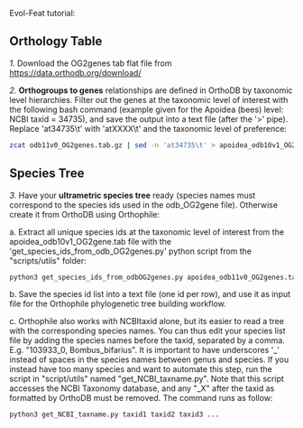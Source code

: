 Evol-Feat tutorial:

## Orthology Table

*1.* Download the OG2genes tab flat file from https://data.orthodb.org/download/

*2.* **Orthogroups to genes** relationships are defined in OrthoDB by taxonomic level hierarchies. Filter out the genes at the taxonomic level of interest with the following bash command (example given for the Apoidea (bees) level: NCBI taxid = 34735), and save the output into a text file (after the '>' pipe). Replace 'at34735\t' with 'atXXXX\t' and the taxonomic level of preference:
```bash
zcat odb11v0_OG2genes.tab.gz | sed -n 'at34735\t' > apoidea_odb10v1_OG2genes.tab
```

## Species Tree

*3.* Have your **ultrametric species tree** ready (species names must correspond to the species ids used in the odb_OG2gene file). Otherwise create it from OrthoDB using Orthophile:

a. Extract all unique species ids at the taxonomic level of interest from the apoidea_odb10v1_OG2gene.tab file with the 'get_species_ids_from_odb_OG2genes.py' python script from the "scripts/utils" folder:
```bash
python3 get_species_ids_from_odbOG2genes.py apoidea_odb11v0_OG2genes.tab
```

b. Save the species id list into a text file (one id per row), and use it as input file for the Orthophile phylogenetic tree building workflow.

c. Orthophile also works with NCBItaxid alone, but its easier to read a tree with the corresponding species names. You can thus edit your species list file by adding the species names before the taxid, separated by a comma. E.g. "103933_0, Bombus_bifarius". It is important to have underscores '_' instead of spaces in the species names between genus and species. If you instead have too many species and want to automate this step, run the script in "script/utils" named "get_NCBI_taxname.py". Note that this script accesses the NCBI Taxonomy database, and any "_X" after the taxid as formatted by OrthoDB must be removed. The command runs as follow:
```bash
python3 get_NCBI_taxname.py taxid1 taxid2 taxid3 ...
```

